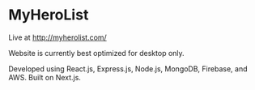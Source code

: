 # MyHeroList

Live at http://myherolist.com/

Website is currently best optimized for desktop only.

Developed using React.js, Express.js, Node.js, MongoDB, Firebase, and AWS. Built on Next.js.
